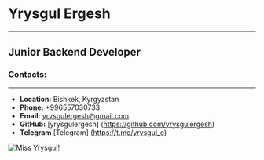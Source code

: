 # Yrysgul Ergesh
***
## Junior Backend Developer
### **Contacts:**
***
- **Location:** Bishkek, Kyrgyzstan
- **Phone:** +996557030733
- **Email:** yrysgulergesh@gmail.com
- **GitHub:** [yrysgulergesh] (https://github.com/yrysgulergesh)
- **Telegram** [Telegram] (https://t.me/yrysgul_e)
<image src="/images/yrysgul_2022.png" alt="Miss Yrysgul!">
